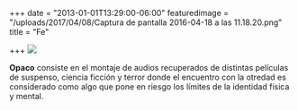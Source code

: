 +++
date = "2013-01-01T13:29:00-06:00"
featuredimage = "/uploads/2017/04/08/Captura de pantalla 2016-04-18 a las 11.18.20.png"
title = "Fe"

+++
![](/uploads/2017/04/09/Captura%20de%20pantalla%202016-04-18%20a%20las%2011.18.20.png)

**Opaco** consiste en el montaje de audios recuperados de distintas películas de suspenso, ciencia ficción y terror donde el encuentro con la otredad es considerado como algo que pone en riesgo los límites de la identidad física y mental.



